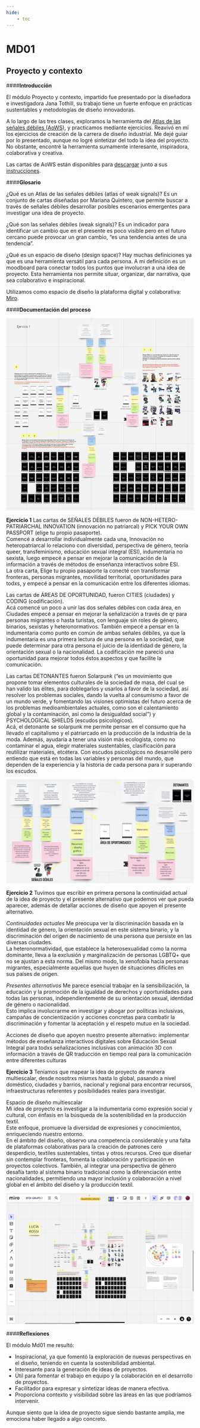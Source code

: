 ```yaml
---
hide:
    - toc
---
```


# MD01

## **Proyecto y contexto** 

####**Introducción**

El módulo Proyecto y contexto, impartido fue presentado por la diseñadora e investigadora Jana Tothill, su trabajo tiene un fuerte enfoque en prácticas sustentables y metodologías de diseño innovadoras.

A lo largo de las tres clases, exploramos la herramienta del [Atlas de las señales débiles (AoWS)](https://fablabbcn.org/blog/emergent-ideas/atlas-of-weak-signals), y practicamos mediante ejercicios. Reavivó en mí los ejercicios de creación de la carrera de diseño industrial. Me dejé guiar por lo presentado, aunque no logré sintetizar del todo la idea del proyecto. No obstante, encontré la herramienta sumamente interesante, inspiradora, colaborativa y creativa. 

Las cartas de AoWS están disponibles para [descargar](https://fablabbcn.org/wp-content/uploads/2022/03/WeakSignals-.pdf)  junto a sus [instrucciones](https://fablabbcn.org/wp-content/uploads/2022/03/WeakSignals-manual.pdf). 


####**Glosario**

¿Qué es un Atlas de las señales débiles (atlas of weak signals)? 
Es un conjunto de cartas diseñadas por Mariana Quintero, que permite buscar a través de señales débiles desarrollar posibles escenarios emergentes para investigar una idea de proyecto.  

¿Qué son las señales débiles (weak signals)? 
Es un indicador para identificar un cambio que en el presente es poco visible pero en el futuro cercano puede provocar un gran cambio, “es una tendencia antes de una tendencia”. 

¿Qué es un espacio de diseño (design space)?
Hay muchas definiciones ya que es una herramienta versátil para cada persona. 
A mi definición es un moodboard para conectar todos los puntos que involucran a una idea de proyecto. Esta herramienta nos permite situar, organizar, dar narrativa, que sea colaborativo e inspiracional. 

Utilizamos como espacio de diseño la plataforma digital y colaborativa: [Miro](https://miro.com/es/signup/).


####**Documentación del proceso**

![Atlas](../images/MD01/atlas.jpg)

**Ejercicio 1**
Las cartas de SEÑALES DÉBILES fueron de NON-HETERO-PATRIARCHAL INNOVATION (innovación no patriarcal) y PICK YOUR OWN PASSPORT (elige tu propio pasaporte). <br> Comencé a desarrollar individualmente cada una, Innovación no heteropatriarcal lo relaciono con diversidad, perspectiva de género, teoría queer, transfeminismo, educación sexual integral (ESI), indumentaria no sexista, luego empecé a pensar en mejorar la comunicación de la información a través de métodos de enseñanza interactivos sobre ESI. <br> La otra carta, Elige tu propio pasaporte la conecté con transformar fronteras, personas migrantes, movilidad territorial, oportunidades para todxs, y empecé a pensar en la comunicación entre los diferentes idiomas. 

Las cartas de ÁREAS DE OPORTUNIDAD, fueron CITIES (ciudades) y CODING (codificación). <br> Acá comencé un poco a unir las dos señales débiles con cada área, en Ciudades empecé a pensar en mejorar la señalización a través de qr para personas migrantes o hasta turistas, con lenguaje sin roles de género, binarios, sexistas y heteronormativos. También empecé a pensar en la indumentaria como punto en común de ambas señales débiles, ya que la indumentaria es una primera lectura de una persona en la sociedad, que puede determinar para otra persona el juicio de la identidad de género, la orientación sexual o la nacionalidad. 
La codificación me pareció una oportunidad para mejorar todos éstos aspectos y que facilite la comunicación. 

Las cartas DETONANTES fueron Solarpunk (“es un movimiento que propone tomar elementos culturales de la sociedad de masa, del cual se han valido las élites, para doblegarlos y usarlos a favor de la sociedad, así resolver los problemas sociales, dando la vuelta al consumismo a favor de un mundo verde, y fomentando las visiones optimistas del futuro acerca de los problemas medioambientales actuales, como son el calentamiento global y la contaminación, así como la desigualdad social”) y PSYCHOLOGICAL SHIELDS (escudos psicológicos). <br> Acá, el detonante se solarpunk me permite pensar en el consumo que ha llevado el capitalismo y el patriarcado en la producción de la industria de la moda. Además, ayudaría a tener una visión más ecologista, como no contaminar el agua, elegir materiales sustentables, clasificación para reutilizar materiales, etcétera. 
Con escudos psicológicos no desarrollé pero entiendo que está en todas las variables y personas del mundo, que dependen de la experiencia y la historia de cada persona para ir superando los escudos. 

![Ejercicio1](../images/MD01/ej1.jpg)

**Ejercicio 2**
Tuvimos que escribir en primera persona la continuidad actual de la idea de proyecto y el presente alternativo que podemos ver que pueda aparecer, además de detallar acciones de diseño que apoyen el presente alternativo. 

_Continuidades actuales_
Me preocupa ver la discriminación basada en la identidad de género, la orientación sexual en este sistema binario, y la discriminación del origen de nacimiento de una persona que persiste en las diversas ciudades. <br>
La heteronormatividad, que establece la heterosexualidad como la norma dominante, lleva a la exclusión y marginalización de personas LGBTQ+ que no se ajustan a esta norma. Del mismo modo, la xenofobia hacia personas migrantes, especialmente aquellas que huyen de situaciones difíciles en sus países de origen.

_Presentes alternativos_
Me parece esencial trabajar en la sensibilización, la educación y la promoción de la igualdad de derechos y oportunidades para todas las personas, independientemente de su orientación sexual, identidad de género o nacionalidad. <br> Esto implica involucrarme en investigar y abogar por políticas inclusivas, campañas de concientización y acciones concretas para combatir la discriminación y fomentar la aceptación y el respeto mutuo en la sociedad. 

Acciones de diseño que apoyen nuestro presente alternativo:
implementar métodos de enseñanza interactivos digitales sobre Educación Sexual Integral para todxs
señalizaciones inclusivas con animación 3D con información a través de QR
traducción en tiempo real para la comunicación entre diferentes culturas

**Ejercicio 3**
Teníamos que mapear la idea de proyecto de manera multiescalar, desde nosotrxs mismxs hasta lo global, pasando a nivel doméstico, ciudades y barrios, nacional y regional para encontrar recursos, infraestructuras referentes y posibilidades reales para investigar. 

Espacio de diseño multiescalar <br>
Mi idea de proyecto es investigar a la indumentaria como expresión social y cultural, con énfasis en la búsqueda de la sostenibilidad en la producción textil. <br>
Este enfoque, promueve la diversidad de expresiones y conocimientos, enriqueciendo nuestro entorno. <br>
En el ámbito del diseño, observo una competencia considerable y una falta de plataformas colaborativas para la creación de patrones cero desperdicio, textiles sustentables, tintas y otros recursos. Creo que diseñar sin contemplar fronteras, fomenta la colaboración y participación en proyectos colectivos. También, al integrar una perspectiva de género desafía tanto al sistema binario tradicional como la diferenciación entre nacionalidades, permitiendo una mayor inclusión y colaboración a nivel global en el ámbito del diseño y la producción textil. 

![miro](../images/MD01/aows.jpg)

####**Reflexiones**

El módulo Md01 me resultó: <br>
- Inspiracional, ya que fomentó la exploración de nuevas perspectivas en el diseño, teniendo en cuenta la sostenibilidad ambiental. <br>
- Interesante para la generación de ideas de proyectos. <br>
- Útil para fomentar el trabajo en equipo y la colaboración en el desarrollo de proyectos. <br>
- Facilitador para expresar y sintetizar ideas de manera efectiva. <br>
- Proporciona contexto y visibilidad sobre las áreas en las que podríamos intervenir. 

Aunque siento que la idea de proyecto sigue siendo bastante amplia, me emociona haber llegado a algo concreto.


[/Users/usuario/Desktop/efdi/lucia_rossi/docs/images/MD01/Ejercicio1.jpg]: /Users/usuario/Desktop/efdi/lucia_rossi/docs/images/MD01/Ejercicio1.jpg